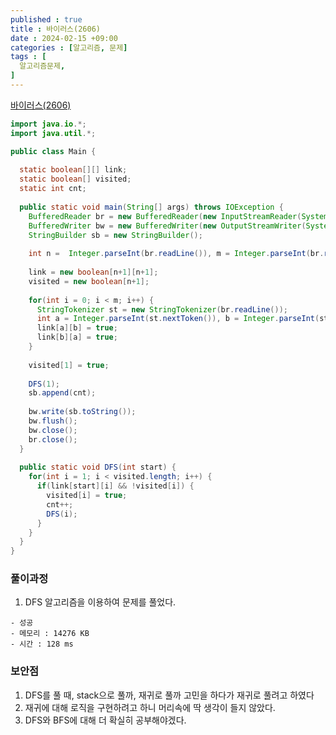 ```yaml
---
published : true
title : 바이러스(2606)
date : 2024-02-15 +09:00
categories : [알고리즘, 문제]
tags : [
  알고리즘문제,
]
---
```

<!-- ![](/assets/img/Spring/aaaa.png){:style="border:1px solid #eaeaea; border-radius: 7px; padding: 0px;" } -->
<!-- ![](/assets/img/alg/4-1.png){:style="width:1000px" } -->

<a href="https://www.acmicpc.net/problem/2606" target="_blank">바이러스(2606)</a>

```java
import java.io.*;
import java.util.*;

public class Main {
  
  static boolean[][] link;
  static boolean[] visited;
  static int cnt;
  
  public static void main(String[] args) throws IOException {
    BufferedReader br = new BufferedReader(new InputStreamReader(System.in));
    BufferedWriter bw = new BufferedWriter(new OutputStreamWriter(System.out));
    StringBuilder sb = new StringBuilder();
    
    int n =  Integer.parseInt(br.readLine()), m = Integer.parseInt(br.readLine());
    
    link = new boolean[n+1][n+1];
    visited = new boolean[n+1];
    
    for(int i = 0; i < m; i++) {
      StringTokenizer st = new StringTokenizer(br.readLine());
      int a = Integer.parseInt(st.nextToken()), b = Integer.parseInt(st.nextToken()); 
      link[a][b] = true;
      link[b][a] = true;
    }
    
    visited[1] = true;
    
    DFS(1);
    sb.append(cnt);
    
    bw.write(sb.toString());
    bw.flush();
    bw.close();
    br.close();
  }
  
  public static void DFS(int start) {
    for(int i = 1; i < visited.length; i++) {
      if(link[start][i] && !visited[i]) {
        visited[i] = true;
        cnt++;
        DFS(i);
      }
    }
  }
}
```

### 풀이과정
1. DFS 알고리즘을 이용하여 문제를 풀었다.

```
- 성공
- 메모리 : 14276 KB
- 시간 : 128 ms
```

### 보안점
1. DFS를 풀 때, stack으로 풀까, 재귀로 풀까 고민을 하다가 재귀로 풀려고 하였다
2. 재귀에 대해 로직을 구현하려고 하니 머리속에 딱 생각이 들지 않았다.
3. DFS와 BFS에 대해 더 확실히 공부해야겠다.
